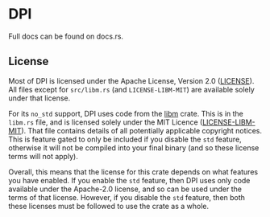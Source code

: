 # DPI

Full docs can be found on docs.rs.

## License

Most of DPI is licensed under the Apache License, Version 2.0 ([LICENSE](LICENSE)).
All files except for `src/libm.rs` (and `LICENSE-LIBM-MIT`) are available solely under that license.

For its `no_std` support, DPI uses code from the [libm](https://crates.io/crates/libm) crate.
This is in the `libm.rs` file, and is licensed solely under the MIT Licence ([LICENSE-LIBM-MIT](LICENSE-LIBM-MIT)).
That file contains details of all potentially applicable copyright notices.
This is feature gated to only be included if you disable the `std` feature, otherwise it will not be compiled into your final binary
(and so these license terms will not apply).

Overall, this means that the license for this crate depends on what features you have enabled.
If you enable the `std` feature, then DPI uses only code available under the Apache-2.0 license, and so can be used under the terms of that license.
However, if you disable the `std` feature, then both these licenses must be followed to use the crate as a whole.
